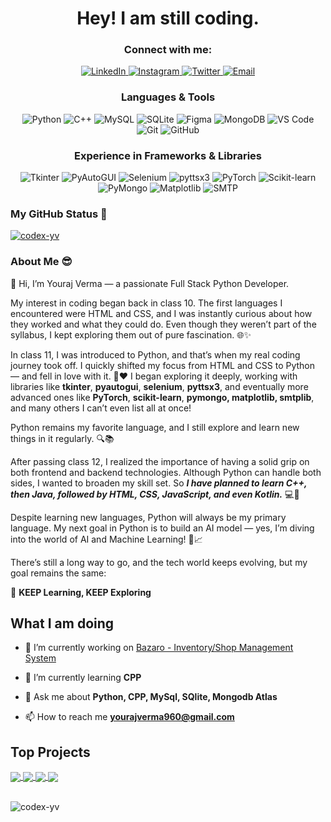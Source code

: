 <h1 align="center">Hey! I am still coding.</h1>

<h3 align="center">Connect with me:</h3>
<p align="center">
  <a href="https://www.linkedin.com/in/youraj-verma-929383317/" target="_blank">
    <img src="https://img.shields.io/badge/LinkedIn-0077B5?style=for-the-badge&logo=linkedin&logoColor=white" alt="LinkedIn" />
  </a>
  <a href="https://www.instagram.com/y.o.u.r.a.j__v.e.r.m.a/" target="_blank">
    <img src="https://img.shields.io/badge/Instagram-E4405F?style=for-the-badge&logo=instagram&logoColor=white" alt="Instagram" />
  </a>
  <a href="https://x.com/youraj_856" target="_blank">
    <img src="https://img.shields.io/badge/Twitter-1DA1F2?style=for-the-badge&logo=twitter&logoColor=white" alt="Twitter" />
  </a>
  <a href="mailto:yourajverma960@gmail.com" target="_blank">
    <img src="https://img.shields.io/badge/Email-D14836?style=for-the-badge&logo=gmail&logoColor=white" alt="Email" />
  </a>
</p>


<h3 align="center">Languages & Tools</h3>
<p align="center">
  <img src="https://img.shields.io/badge/Python-3670A0?style=for-the-badge&logo=python&logoColor=ffdd54" alt="Python" />
  <img src="https://img.shields.io/badge/C++-00599C?style=for-the-badge&logo=c%2B%2B&logoColor=white" alt="C++" />
  <img src="https://img.shields.io/badge/MySQL-00758F?style=for-the-badge&logo=mysql&logoColor=white" alt="MySQL" />
  <img src="https://img.shields.io/badge/SQLite-07405E?style=for-the-badge&logo=sqlite&logoColor=white" alt="SQLite" />
  <img src="https://img.shields.io/badge/Figma-F24E1E?style=for-the-badge&logo=figma&logoColor=white" alt="Figma" />
  <img src="https://img.shields.io/badge/MongoDB-47A248?style=for-the-badge&logo=mongodb&logoColor=white" alt="MongoDB" />
  <img src="https://img.shields.io/badge/VS%20Code-007ACC?style=for-the-badge&logo=visual-studio-code&logoColor=white" alt="VS Code" />
  <img src="https://img.shields.io/badge/Git-F05032?style=for-the-badge&logo=git&logoColor=white" alt="Git" />
  <img src="https://img.shields.io/badge/GitHub-181717?style=for-the-badge&logo=github&logoColor=white" alt="GitHub" />
</p>

<h3 align="center">Experience in Frameworks & Libraries</h3>
<p align="center">
  <img src="https://img.shields.io/badge/Tkinter-FFB400?style=for-the-badge&logo=python&logoColor=white" alt="Tkinter" />
  <img src="https://img.shields.io/badge/PyAutoGUI-6A5ACD?style=for-the-badge&logo=python&logoColor=white" alt="PyAutoGUI" />
  <img src="https://img.shields.io/badge/Selenium-43B02A?style=for-the-badge&logo=selenium&logoColor=white" alt="Selenium" />
  <img src="https://img.shields.io/badge/Pyttsx3-5E4B8B?style=for-the-badge&logo=python&logoColor=white" alt="pyttsx3" />
  <img src="https://img.shields.io/badge/PyTorch-EE4C2C?style=for-the-badge&logo=pytorch&logoColor=white" alt="PyTorch" />
  <img src="https://img.shields.io/badge/Scikit--Learn-F7931E?style=for-the-badge&logo=scikit-learn&logoColor=white" alt="Scikit-learn" />
  <img src="https://img.shields.io/badge/PyMongo-13AA52?style=for-the-badge&logo=mongodb&logoColor=white" alt="PyMongo" />
  <img src="https://img.shields.io/badge/Matplotlib-11557C?style=for-the-badge&logo=plotly&logoColor=white" alt="Matplotlib" />
  <img src="https://img.shields.io/badge/SMTP-0072C6?style=for-the-badge&logo=minutemailer&logoColor=white" alt="SMTP" />
</p>

<h3 align="left">My GitHub Status 🤗 </h3>
<p align="left"> <a href="https://github.com/ryo-ma/github-profile-trophy"><img src="https://github-profile-trophy.vercel.app/?username=codex-yv" alt="codex-yv" /></a> </p>

<h3 align="left">About Me 😎 </h3>

<p>👋 Hi, I’m Youraj Verma — a passionate Full Stack Python Developer.

My interest in coding began back in class 10. The first languages I encountered were HTML and CSS, and I was instantly curious about how they worked and what they could do. Even though they weren’t part of the syllabus, I kept exploring them out of pure fascination. 🌐✨

In class 11, I was introduced to Python, and that’s when my real coding journey took off. I quickly shifted my focus from HTML and CSS to Python — and fell in love with it. 🐍❤️ I began exploring it deeply, working with libraries like **tkinter**, **pyautogui**, **selenium**, **pyttsx3**, and eventually more advanced ones like **PyTorch**, **scikit-learn**, **pymongo, matplotlib, smtplib**, and many others I can’t even list all at once!

Python remains my favorite language, and I still explore and learn new things in it regularly. 🔍📚

After passing class 12, I realized the importance of having a solid grip on both frontend and backend technologies. Although Python can handle both sides, I wanted to broaden my skill set. So ***I have planned to learn C++, then Java, followed by HTML, CSS, JavaScript, and even Kotlin.*** 💻🚀

Despite learning new languages, Python will always be my primary language. My next goal in Python is to build an AI model — yes, I’m diving into the world of AI and Machine Learning! 🤖📈

There’s still a long way to go, and the tech world keeps evolving, but my goal remains the same:

🔁 **KEEP Learning, KEEP Exploring**</p>

## What I am doing

- 🔭 I’m currently working on [Bazaro - Inventory/Shop Management System](https://github.com/codex-yv/Shop-Management-System---Bazaro)

- 🌱 I’m currently learning **CPP**

- 💬 Ask me about **Python, CPP, MySql, SQlite, Mongodb Atlas**

- 📫 How to reach me **yourajverma960@gmail.com**

## Top Projects


<a href="https://github.com/codex-yv/Shop-Management-System---Bazaro">
  <img align="center" src="https://github-readme-stats.vercel.app/api/pin/?username=codex-yv&repo=Shop-Management-System---Bazaro&theme=buefy" />
</a>
<a href="https://github.com/codex-yv/Movie_py---Face-Recognition">
  <img align="center" src="https://github-readme-stats.vercel.app/api/pin/?username=codex-yv&repo=Movie_py---Face-Recognition&theme=buefy" />
</a>
<a href="https://github.com/codex-yv/realpass_pypi">
  <img align="center" src="https://github-readme-stats.vercel.app/api/pin/?username=codex-yv&repo=realpass_pypi&theme=buefy" />
</a>
<a href="https://github.com/codex-yv/Password-Manager">
  <img align="center" src="https://github-readme-stats.vercel.app/api/pin/?username=codex-yv&repo=Password-Manager&theme=buefy" />
</a>
<br />
<br />

<p><img align="center" src="https://github-readme-stats.vercel.app/api/top-langs?username=codex-yv&show_icons=true&locale=en&layout=compact" alt="codex-yv" /></p>

